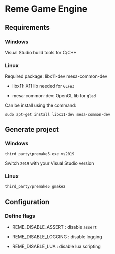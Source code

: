 # Reme Game Engine

## Requirements

### Windows

Visual Studio build tools for C/C++

### Linux

Required package: libx11-dev mesa-common-dev

- libx11: X11 lib needed for `GLFW3`

- mesa-common-dev: OpenGL lib for `glad`

Can be install using the command:
```
sudo apt-get install libx11-dev mesa-common-dev
```

## Generate project

### Windows

```
third_party\premake5.exe vs2019
```

Switch `2019` with your Visual Studio version

### Linux

```
third_party/premake5 gmake2
```

## Configuration

### Define flags

- REME_DISABLE_ASSERT : disable `assert`

- REME_DISABLE_LOGGING : disable logging

- REME_DISABLE_LUA : disable lua scripting
